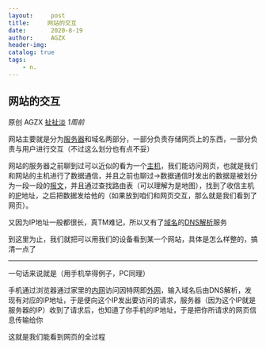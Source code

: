 ```yaml
---
layout:     post
title:     网站的交互
date:       2020-8-19
author:     AGZX
header-img: 
catalog: true
tags:
    - n.
---
```


## 网站的交互

原创 AGZX [扯扯淡](javascript:void(0);) *1周前*

网站主要就是分为[服务器](https://mp.weixin.qq.com/s?__biz=MzI4Nzc2MzA3OQ==&mid=2247484306&idx=2&sn=f4bf4546b0a5342c37a2d8762e30031d&scene=21#wechat_redirect)和域名两部分，一部分负责存储网页上的东西，一部分负责与用户进行交互（不过这么划分也有点不妥）

网站的服务器之前聊到过可以近似的看为一个[主机](https://mp.weixin.qq.com/s?__biz=MzI4Nzc2MzA3OQ==&mid=2247484542&idx=2&sn=c347f4bc8979a6c3f14b9420a2834818&scene=21#wechat_redirect)，我们能访问网页，也就是我们和网站的主机进行了数据通信，并且之前也聊过→数据通信时发出的数据是被划分为一段一段的[报文](https://mp.weixin.qq.com/s?__biz=MzI4Nzc2MzA3OQ==&mid=2247484701&idx=2&sn=6fd5c85ea5799b863a5028cd5882e18f&scene=21#wechat_redirect)，并且通过查找路由表（可以理解为是地图），找到了收信主机的[IP](https://mp.weixin.qq.com/s?__biz=MzI4Nzc2MzA3OQ==&mid=2247484602&idx=2&sn=23820916c45fef1a4b1d9c7246f729ae&scene=21#wechat_redirect)地址，之后把数据发给他的（如果放到咱们和网页交互，那么就是我们看到了网页）。

又因为IP地址一般都很长，真TM难记，所以又有了[域名](https://mp.weixin.qq.com/s?__biz=MzI4Nzc2MzA3OQ==&mid=2247484301&idx=2&sn=ef3ac6c1f39916a615a58f33836ca6f5&scene=21#wechat_redirect)的[DNS解析](https://mp.weixin.qq.com/s?__biz=MzI4Nzc2MzA3OQ==&mid=2247484619&idx=2&sn=98c0343323f2e5a0682120e28c1d5c05&scene=21#wechat_redirect)服务

到这里为止，我们就把可以用我们的设备看到某一个网站，具体是怎么样整的，搞清一点了

------

一句话来说就是（用手机举得例子，PC同理）

手机通过浏览器通过家里的[内网](https://mp.weixin.qq.com/s?__biz=MzI4Nzc2MzA3OQ==&mid=2247484361&idx=2&sn=b47776532e5b5432f719eae5782a2fd8&scene=21#wechat_redirect)访问因特网即[外网](https://mp.weixin.qq.com/s?__biz=MzI4Nzc2MzA3OQ==&mid=2247484368&idx=2&sn=d720ddb9cb20e9b9e6e84ddaf36c3ae6&scene=21#wechat_redirect)，输入域名后由DNS解析，发现有对应的IP地址，于是便向这个IP发出要访问的请求，服务器（因为这个IP就是服务器的IP）收到了请求后，也知道了你手机的IP地址，于是把你所请求的网页信息传输给你

这就是我们能看到网页的全过程

